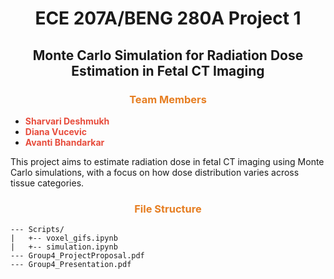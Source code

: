 
<div align="center">

# <span>ECE 207A/BENG 280A Project 1 </span>
## <span>Monte Carlo Simulation for Radiation Dose Estimation in Fetal CT Imaging</span>

</div>

### <div align="center"><span style="color: #e67e22;">Team Members</span></div>
- **<span style="color: #e74c3c;">Sharvari Deshmukh</span>**
- **<span style="color: #e74c3c;">Diana Vucevic</span>**
- **<span style="color: #e74c3c;">Avanti Bhandarkar</span>**

This project aims to estimate radiation dose in fetal CT imaging using Monte Carlo simulations, with a focus on how dose distribution varies across tissue categories.

### <div align="center"><span style="color: #e67e22;">File Structure</span></div>
```
--- Scripts/
|   +-- voxel_gifs.ipynb
|   +-- simulation.ipynb
--- Group4_ProjectProposal.pdf
--- Group4_Presentation.pdf

